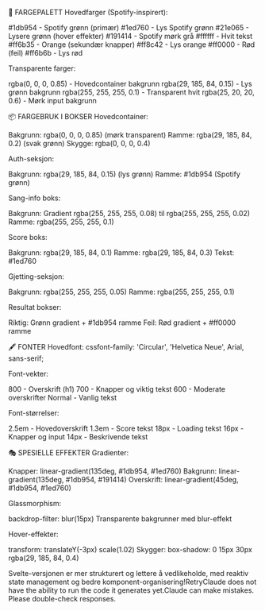 🎨 FARGEPALETT
Hovedfarger (Spotify-inspirert):

#1db954 - Spotify grønn (primær)
#1ed760 - Lys Spotify grønn
#21e065 - Lysere grønn (hover effekter)
#191414 - Spotify mørk grå
#ffffff - Hvit tekst
#ff6b35 - Orange (sekundær knapper)
#ff8c42 - Lys orange
#ff0000 - Rød (feil)
#ff6b6b - Lys rød

Transparente farger:

rgba(0, 0, 0, 0.85) - Hovedcontainer bakgrunn
rgba(29, 185, 84, 0.15) - Lys grønn bakgrunn
rgba(255, 255, 255, 0.1) - Transparent hvit
rgba(25, 20, 20, 0.6) - Mørk input bakgrunn

📦 FARGEBRUK I BOKSER
Hovedcontainer:

Bakgrunn: rgba(0, 0, 0, 0.85) (mørk transparent)
Ramme: rgba(29, 185, 84, 0.2) (svak grønn)
Skygge: rgba(0, 0, 0, 0.4)

Auth-seksjon:

Bakgrunn: rgba(29, 185, 84, 0.15) (lys grønn)
Ramme: #1db954 (Spotify grønn)

Sang-info boks:

Bakgrunn: Gradient rgba(255, 255, 255, 0.08) til rgba(255, 255, 255, 0.02)
Ramme: rgba(255, 255, 255, 0.1)

Score boks:

Bakgrunn: rgba(29, 185, 84, 0.1)
Ramme: rgba(29, 185, 84, 0.3)
Tekst: #1ed760

Gjetting-seksjon:

Bakgrunn: rgba(255, 255, 255, 0.05)
Ramme: rgba(255, 255, 255, 0.1)

Resultat bokser:

Riktig: Grønn gradient + #1db954 ramme
Feil: Rød gradient + #ff0000 ramme

🖋️ FONTER
Hovedfont:
cssfont-family: 'Circular', 'Helvetica Neue', Arial, sans-serif;

Font-vekter:

800 - Overskrift (h1)
700 - Knapper og viktig tekst
600 - Moderate overskrifter
Normal - Vanlig tekst

Font-størrelser:

2.5em - Hovedoverskrift
1.3em - Score tekst
18px - Loading tekst
16px - Knapper og input
14px - Beskrivende tekst

🎭 SPESIELLE EFFEKTER
Gradienter:

Knapper: linear-gradient(135deg, #1db954, #1ed760)
Bakgrunn: linear-gradient(135deg, #1db954, #191414)
Overskrift: linear-gradient(45deg, #1db954, #1ed760)

Glassmorphism:

backdrop-filter: blur(15px)
Transparente bakgrunner med blur-effekt

Hover-effekter:

transform: translateY(-3px) scale(1.02)
Skygger: box-shadow: 0 15px 30px rgba(29, 185, 84, 0.4)

Svelte-versjonen er mer strukturert og lettere å vedlikeholde, med reaktiv state management og bedre komponent-organisering!RetryClaude does not have the ability to run the code it generates yet.Claude can make mistakes. Please double-check responses.